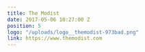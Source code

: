 ```yaml
---
title: The Modist
date: 2017-05-06 10:27:00 Z
position: 5
logo: "/uploads/logo__themodist-973bad.png"
link: https://www.themodist.com
---
```


